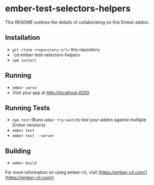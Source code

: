 # ember-test-selectors-helpers

This README outlines the details of collaborating on this Ember addon.

## Installation

* `git clone <repository-url>` this repository
* `cd ember-test-selectors-helpers
* `npm install`

## Running

* `ember serve`
* Visit your app at [http://localhost:4200](http://localhost:4200).

## Running Tests

* `npm test` (Runs `ember try:each` to test your addon against multiple Ember versions)
* `ember test`
* `ember test --server`

## Building

* `ember build`

For more information on using ember-cli, visit [https://ember-cli.com/](https://ember-cli.com/).
